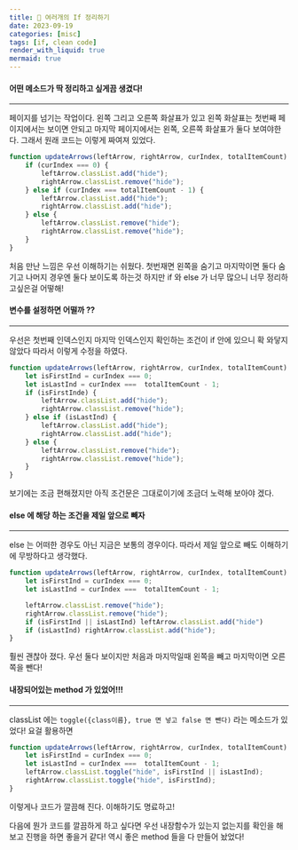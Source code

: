 ```yaml
---
title: 🚦 여러개의 If 정리하기
date: 2023-09-19
categories: [misc]
tags: [if, clean code]
render_with_liquid: true
mermaid: true
---
```

#### 어떤 메소드가 딱 정리하고 싶게끔 생겼다!
---
페이지를 넘기는 작업이다. 왼쪽 그리고 오른쪽 화살표가 있고 왼쪽 화살표는 첫번째 페이지에서는 보이면 안되고 마지막 페이지에서는 왼쪽, 오른쪽 화살표가 둘다 보여야한다. 그래서 원래 코드는 이렇게 짜여져 있었다.

```js
function updateArrows(leftArrow, rightArrow, curIndex, totalItemCount) {
	if (curIndex === 0) {
		leftArrow.classList.add("hide");
		rightArrow.classList.remove("hide");
	} else if (curIndex === totalItemCount - 1) {
		leftArrow.classList.add("hide");
		rightArrow.classList.add("hide");
	} else {
		leftArrow.classList.remove("hide");
		rightArrow.classList.remove("hide");
	}
}
```
처음 만난 느낌은 우선 이해하기는 쉬웠다. 첫번재면 왼쪽을 숨기고 마지막이면 둘다 숨기고 나머지 경우엔 둘다 보이도록 하는것 하지만 if 와 else 가 너무 많으니 너무 정리하고싶은걸 어떻해!

#### 변수를 설정하면 어떨까 ??
---
우선은 첫번째 인덱스인지 마지막 인덱스인지 확인하는 조건이 if 안에 있으니 확 와닿지 않았다 따라서 이렇게 수정을 하였다.
```js
function updateArrows(leftArrow, rightArrow, curIndex, totalItemCount) {
	let isFirstInd = curIndex === 0;
	let isLastInd = curIndex ===  totalItemCount - 1;
	if (isFirstInde) {
		leftArrow.classList.add("hide");
		rightArrow.classList.remove("hide");
	} else if (isLastInd) {
		leftArrow.classList.add("hide");
		rightArrow.classList.add("hide");
	} else {
		leftArrow.classList.remove("hide");
		rightArrow.classList.remove("hide");
	}
}
```
보기에는 조금 편해졌지만 아직 조건문은 그대로이기에 조금더 노력해 보아야 겠다.

#### else 에 해당 하는 조건을 제일 앞으로 빼자
---
else 는 어떠한 경우도 아닌 지금은 보통의 경우이다. 따라서 제일 앞으로 빼도 이해하기에 무방하다고 생각했다.

```js
function updateArrows(leftArrow, rightArrow, curIndex, totalItemCount) {
	let isFirstInd = curIndex === 0;
	let isLastInd = curIndex ===  totalItemCount - 1;

	leftArrow.classList.remove("hide");
	rightArrow.classList.remove("hide");
	if (isFirstInd || isLastInd) leftArrow.classList.add("hide") 
	if (isLastInd) rightArrow.classList.add("hide");
}
```
훨씬 괜찮아 졌다. 우선 둘다 보이지만 처음과 마지막일때 왼쪽을 빼고 마지막이면 오른쪽을 뺀다!

#### 내장되어있는 method 가 있었어!!!
---
classList 에는 `toggle({class이름}, true 면 넣고 false 면 뺀다)` 라는 메소드가 있었다! 요걸 활용하면
```js
function updateArrows(leftArrow, rightArrow, curIndex, totalItemCount) {
	let isFirstInd = curIndex === 0;
	let isLastInd = curIndex ===  totalItemCount - 1;
	leftArrow.classList.toggle("hide", isFirstInd || isLastInd);
	rightArrow.classList.toggle("hide", isFirstInd);
}
```
이렇게나 코드가 깔끔해 진다. 이해하기도 명료하고! 

다음에 뭔가 코드를 깔끔하게 하고 싶다면 우선 내장함수가 있는지 없는지를 확인을 해보고 진행을 하면 좋을거 같다! 역시 좋은 method 들을 다 만들어 놨었다!